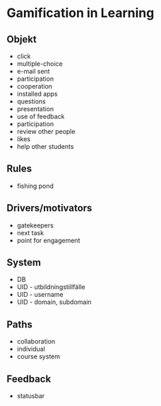 # Gamification in Learning

## Objekt
* click
* multiple-choice
* e-mail sent
* participation
* cooperation
* installed apps
* questions
* presentation
* use of feedback
* participation
* review other people
* likes
* help other students

## Rules
* fishing pond

## Drivers/motivators
* gatekeepers
* next task
* point for engagement

## System
* DB
* UID - utbildningstillfälle
* UID - username
* UID - domain, subdomain

## Paths
* collaboration
* individual
* course system

## Feedback
* statusbar
